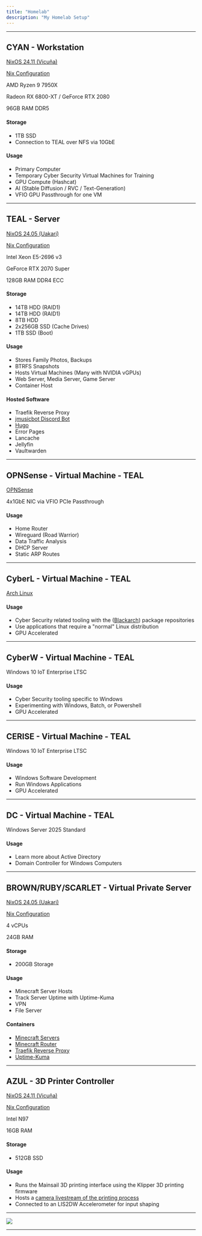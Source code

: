```yaml
---
title: "Homelab"
description: "My Homelab Setup"
---
```


---
## CYAN - Workstation

[NixOS 24.11 (Vicuña)](https://nixos.org/)

[Nix Configuration](https://github.com/CollinDewey/nix-config)

AMD Ryzen 9 7950X

Radeon RX 6800-XT / GeForce RTX 2080

96GB RAM DDR5

#### Storage
 - 1TB SSD
 - Connection to TEAL over NFS via 10GbE

#### Usage
 - Primary Computer
 - Temporary Cyber Security Virtual Machines for Training
 - GPU Compute (Hashcat)
 - AI (Stable Diffusion / RVC / Text-Generation)
 - VFIO GPU Passthrough for one VM

---
## TEAL - Server

[NixOS 24.05 (Uakari)](https://nixos.org/)

[Nix Configuration](https://github.com/CollinDewey/nix-config)

Intel Xeon E5-2696 v3

GeForce RTX 2070 Super

128GB RAM DDR4 ECC

#### Storage
 - 14TB HDD (RAID1)
 - 14TB HDD (RAID1)
 - 8TB HDD
 - 2x256GB SSD (Cache Drives)
 - 1TB SSD (Boot)

#### Usage
 - Stores Family Photos, Backups
 - BTRFS Snapshots
 - Hosts Virtual Machines (Many with NVIDIA vGPUs)
 - Web Server, Media Server, Game Server
 - Container Host

#### Hosted Software
 - Traefik Reverse Proxy
 - [jmusicbot Discord Bot](https://jmusicbot.com/)
 - [Hugo](https://github.com/klakegg/docker-hugo)
 - Error Pages
 - Lancache
 - Jellyfin
 - Vaultwarden

---
## OPNSense - Virtual Machine - TEAL

[OPNSense](https://opnsense.org/)

4x1GbE NIC via VFIO PCIe Passthrough

#### Usage
 - Home Router
 - Wireguard (Road Warrior)
 - Data Traffic Analysis
 - DHCP Server
 - Static ARP Routes

---
## CyberL - Virtual Machine - TEAL

[Arch Linux](https://archlinux.org/)

#### Usage
 - Cyber Security related tooling with the ([Blackarch](https://blackarch.org/)) package repositories
 - Use applications that require a "normal" Linux distribution
 - GPU Accelerated

---
## CyberW - Virtual Machine - TEAL

Windows 10 IoT Enterprise LTSC

#### Usage
 - Cyber Security tooling specific to Windows
 - Experimenting with Windows, Batch, or Powershell
 - GPU Accelerated

---
## CERISE - Virtual Machine - TEAL

Windows 10 IoT Enterprise LTSC

#### Usage
 - Windows Software Development
 - Run Windows Applications
 - GPU Accelerated

---
## DC - Virtual Machine - TEAL

Windows Server 2025 Standard

#### Usage
 - Learn more about Active Directory
 - Domain Controller for Windows Computers

---
## BROWN/RUBY/SCARLET - Virtual Private Server

[NixOS 24.05 (Uakari)](https://nixos.org/)

[Nix Configuration](https://github.com/CollinDewey/nix-config)

4 vCPUs

24GB RAM

#### Storage
 - 200GB Storage

#### Usage
 - Minecraft Server Hosts
 - Track Server Uptime with Uptime-Kuma
 - VPN
 - File Server

#### Containers
 - [Minecraft Servers](https://github.com/itzg/docker-minecraft-server)
 - [Minecraft Router](https://github.com/itzg/mc-router)
 - [Traefik Reverse Proxy](https://github.com/traefik/traefik-library-image)
 - [Uptime-Kuma](https://github.com/louislam/uptime-kuma)

---
## AZUL - 3D Printer Controller

[NixOS 24.11 (Vicuña)](https://nixos.org/)

[Nix Configuration](https://github.com/CollinDewey/nix-config)

Intel N97

16GB RAM

#### Storage
 - 512GB SSD

#### Usage
 - Runs the Mainsail 3D printing interface using the Klipper 3D printing firmware
 - Hosts a [camera livestream of the printing process](https://printer.terascripting.com/)
 - Connected to an LIS2DW Accelerometer for input shaping

---
<img src="https://img.shields.io/date/1731008131?label=Last%20Updated&style=for-the-badge">

---

<script src="https://utteranc.es/client.js"
  repo="CollinDewey/terascripting"
  issue-term="og:title"
  theme="icy-dark"
  crossorigin="anonymous"
  async>
</script>
